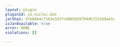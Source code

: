 ```yaml
---
layout: plugin
pluginId: io.nuclei.box
jarSha1: d7eb6b4c7162e3d37c4865d39794db7232ddae3c
isJarAvailable: true
error: NONE
violations: []

---
```

